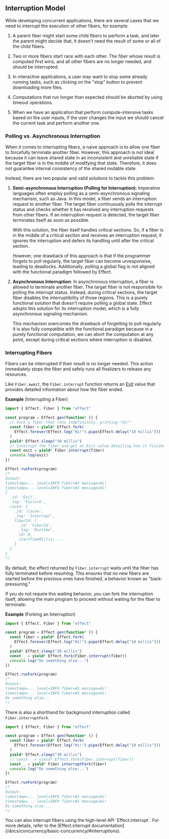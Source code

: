 ## Interruption Model

While developing concurrent applications, there are several cases that we need to interrupt the execution of other fibers, for example:

1. A parent fiber might start some child fibers to perform a task, and later the parent might decide that, it doesn't need the result of some or all of the child fibers.

2. Two or more fibers start race with each other. The fiber whose result is computed first wins, and all other fibers are no longer needed, and should be interrupted.

3. In interactive applications, a user may want to stop some already running tasks, such as clicking on the "stop" button to prevent downloading more files.

4. Computations that run longer than expected should be aborted by using timeout operations.

5. When we have an application that perform compute-intensive tasks based on the user inputs, if the user changes the input we should cancel the current task and perform another one.

### Polling vs. Asynchronous Interruption

When it comes to interrupting fibers, a naive approach is to allow one fiber to forcefully terminate another fiber. However, this approach is not ideal because it can leave shared state in an inconsistent and unreliable state if the target fiber is in the middle of modifying that state. Therefore, it does not guarantee internal consistency of the shared mutable state.

Instead, there are two popular and valid solutions to tackle this problem:

1. **Semi-asynchronous Interruption (Polling for Interruption)**: Imperative languages often employ polling as a semi-asynchronous signaling mechanism, such as Java. In this model, a fiber sends an interruption request to another fiber. The target fiber continuously polls the interrupt status and checks whether it has received any interruption requests from other fibers. If an interruption request is detected, the target fiber terminates itself as soon as possible.

   With this solution, the fiber itself handles critical sections. So, if a fiber is in the middle of a critical section and receives an interruption request, it ignores the interruption and defers its handling until after the critical section.

   However, one drawback of this approach is that if the programmer forgets to poll regularly, the target fiber can become unresponsive, leading to deadlocks. Additionally, polling a global flag is not aligned with the functional paradigm followed by Effect.

2. **Asynchronous Interruption**: In asynchronous interruption, a fiber is allowed to terminate another fiber. The target fiber is not responsible for polling the interrupt status. Instead, during critical sections, the target fiber disables the interruptibility of those regions. This is a purely functional solution that doesn't require polling a global state. Effect adopts this solution for its interruption model, which is a fully asynchronous signaling mechanism.

   This mechanism overcomes the drawback of forgetting to poll regularly. It is also fully compatible with the functional paradigm because in a purely functional computation, we can abort the computation at any point, except during critical sections where interruption is disabled.

### Interrupting Fibers

Fibers can be interrupted if their result is no longer needed. This action immediately stops the fiber and safely runs all finalizers to release any resources.

Like `Fiber.await`, the `Fiber.interrupt` function returns an [Exit](/docs/data-types/exit/) value that provides detailed information about how the fiber ended.

**Example** (Interrupting a Fiber)

```ts twoslash
import { Effect, Fiber } from "effect"

const program = Effect.gen(function* () {
  // Fork a fiber that runs indefinitely, printing "Hi!"
  const fiber = yield* Effect.fork(
    Effect.forever(Effect.log("Hi!").pipe(Effect.delay("10 millis")))
  )
  yield* Effect.sleep("30 millis")
  // Interrupt the fiber and get an Exit value detailing how it finished
  const exit = yield* Fiber.interrupt(fiber)
  console.log(exit)
})

Effect.runFork(program)
/*
Output:
timestamp=... level=INFO fiber=#1 message=Hi!
timestamp=... level=INFO fiber=#1 message=Hi!
{
  _id: 'Exit',
  _tag: 'Failure',
  cause: {
    _id: 'Cause',
    _tag: 'Interrupt',
    fiberId: {
      _id: 'FiberId',
      _tag: 'Runtime',
      id: 0,
      startTimeMillis: ...
    }
  }
}
*/
```

By default, the effect returned by `Fiber.interrupt` waits until the fiber has fully terminated before resuming. This ensures that no new fibers are started before the previous ones have finished, a behavior known as "back-pressuring."

If you do not require this waiting behavior, you can fork the interruption itself, allowing the main program to proceed without waiting for the fiber to terminate:

**Example** (Forking an Interruption)

```ts twoslash
import { Effect, Fiber } from "effect"

const program = Effect.gen(function* () {
  const fiber = yield* Effect.fork(
    Effect.forever(Effect.log("Hi!").pipe(Effect.delay("10 millis")))
  )
  yield* Effect.sleep("30 millis")
  const _ = yield* Effect.fork(Fiber.interrupt(fiber))
  console.log("Do something else...")
})

Effect.runFork(program)
/*
Output:
timestamp=... level=INFO fiber=#1 message=Hi!
timestamp=... level=INFO fiber=#1 message=Hi!
Do something else...
*/
```

There is also a shorthand for background interruption called `Fiber.interruptFork`.

```ts twoslash del={8} ins={9}
import { Effect, Fiber } from "effect"

const program = Effect.gen(function* () {
  const fiber = yield* Effect.fork(
    Effect.forever(Effect.log("Hi!").pipe(Effect.delay("10 millis")))
  )
  yield* Effect.sleep("30 millis")
  // const _ = yield* Effect.fork(Fiber.interrupt(fiber))
  const _ = yield* Fiber.interruptFork(fiber)
  console.log("Do something else...")
})

Effect.runFork(program)
/*
Output:
timestamp=... level=INFO fiber=#1 message=Hi!
timestamp=... level=INFO fiber=#1 message=Hi!
Do something else...
*/
```

<Aside type="tip" title="Interrupting via Effect.interrupt">
  You can also interrupt fibers using the high-level API
  `Effect.interrupt`. For more details, refer to the [Effect.interrupt
  documentation](/docs/concurrency/basic-concurrency/#interruptions).
</Aside>
